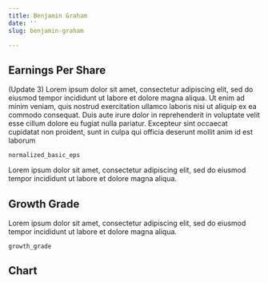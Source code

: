 ```yaml
---
title: Benjamin Graham
date: ''
slug: benjamin-graham

---
```

## Earnings Per Share

(Update 3) Lorem ipsum dolor sit amet, consectetur adipiscing elit, sed do eiusmod tempor incididunt ut labore et dolore magna aliqua. Ut enim ad minim veniam, quis nostrud exercitation ullamco laboris nisi ut aliquip ex ea commodo consequat. Duis aute irure dolor in reprehenderit in voluptate velit esse cillum dolore eu fugiat nulla pariatur. Excepteur sint occaecat cupidatat non proident, sunt in culpa qui officia deserunt mollit anim id est laborum

    normalized_basic_eps

Lorem ipsum dolor sit amet, consectetur adipiscing elit, sed do eiusmod tempor incididunt ut labore et dolore magna aliqua.

## Growth Grade

Lorem ipsum dolor sit amet, consectetur adipiscing elit, sed do eiusmod tempor incididunt ut labore et dolore magna aliqua.

    growth_grade

## Chart